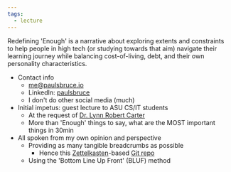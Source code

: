 ```yaml
---
tags:
  - lecture
---
```

Redefining 'Enough' is a narrative about exploring extents and constraints to help people in high tech (or studying towards that aim) navigate their learning journey while balancing cost-of-living, debt, and their own personality characteristics.

* Contact info
	* me@paulsbruce.io
	* LinkedIn: [paulsbruce](https://www.linkedin.com/in/paulsbruce)
	* I don't do other social media (much)
* Initial impetus: guest lecture to ASU CS/IT students
	* At the request of [Dr. Lynn Robert Carter](https://www.linkedin.com/in/lynn-robert-carter-b84ab187/)
	* More than 'Enough' things to say, what are the MOST important things in 30min
* All spoken from my own opinion and perspective
	* Providing as many tangible breadcrumbs as possible
		* Hence this [Zettelkasten](https://zettelkasten.de/overview/)-based [Git repo](https://github.com/paulsbruce/redefining-notes)
	* Using the 'Bottom Line Up Front' (BLUF) method
	